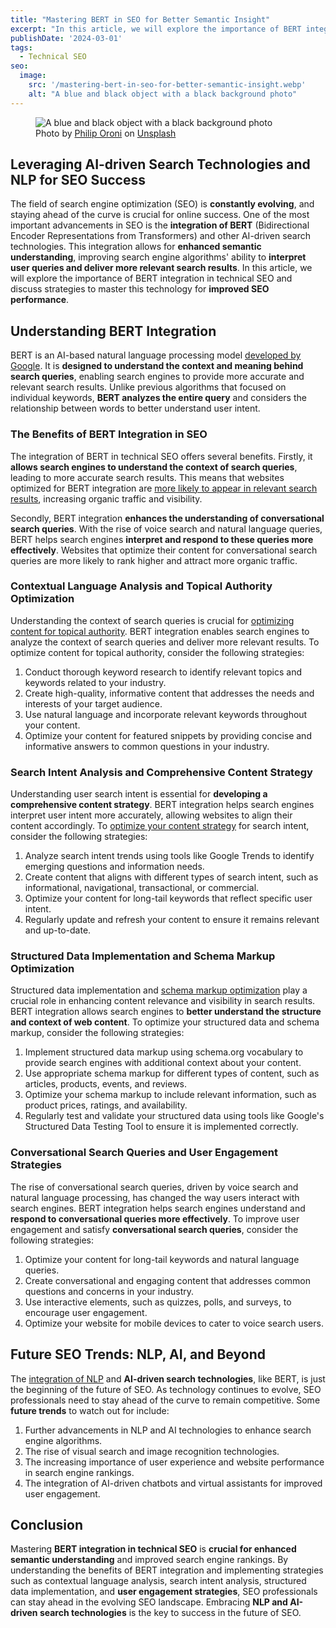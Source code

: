 ```yaml
---
title: "Mastering BERT in SEO for Better Semantic Insight"
excerpt: "In this article, we will explore the importance of BERT integration in technical SEO and discuss strategies to master this technology for improved SEO performance."
publishDate: '2024-03-01'
tags:
  - Technical SEO
seo:
  image:
    src: '/mastering-bert-in-seo-for-better-semantic-insight.webp'
    alt: "A blue and black object with a black background photo"
---
```


<figure>
  <img id="cover-img" src="/mastering-bert-in-seo-for-better-semantic-insight.webp" alt="A blue and black object with a black background photo">
  <figcaption>Photo by <a href="https://unsplash.com/@philipsfuture?utm_content=creditCopyText&amp;utm_medium=referral&amp;utm_source=unsplash">Philip Oroni</a> on <a href="https://unsplash.com/photos/a-blue-and-black-object-with-a-black-background-TL4Dh-VLmXA?utm_content=creditCopyText&amp;utm_medium=referral&amp;utm_source=unsplash">Unsplash</a></figcaption>
</figure>

## Leveraging AI-driven Search Technologies and NLP for SEO Success

The field of search engine optimization (SEO) is **constantly evolving**, and staying ahead of the curve is crucial for online success. One of the most important advancements in SEO is the **integration of BERT** (Bidirectional Encoder Representations from Transformers) and other AI-driven search technologies. This integration allows for **enhanced semantic understanding**, improving search engine algorithms' ability to **interpret user queries and deliver more relevant search results**. In this article, we will explore the importance of BERT integration in technical SEO and discuss strategies to master this technology for **improved SEO performance**.

## Understanding BERT Integration

BERT is an AI-based natural language processing model [developed by Google](https://blog.research.google/2018/11/open-sourcing-bert-state-of-art-pre.html). It is **designed to understand the context and meaning behind search queries**, enabling search engines to provide more accurate and relevant search results. Unlike previous algorithms that focused on individual keywords, **BERT analyzes the entire query** and considers the relationship between words to better understand user intent.

### The Benefits of BERT Integration in SEO

The integration of BERT in technical SEO offers several benefits. Firstly, it **allows search engines to understand the context of search queries**, leading to more accurate search results. This means that websites optimized for BERT integration are [more likely to appear in relevant search results](https://blog.emb.global/bert-for-semantic-search-results/), increasing organic traffic and visibility.

Secondly, BERT integration **enhances the understanding of conversational search queries**. With the rise of voice search and natural language queries, BERT helps search engines **interpret and respond to these queries more effectively**. Websites that optimize their content for conversational search queries are more likely to rank higher and attract more organic traffic.

### Contextual Language Analysis and Topical Authority Optimization

Understanding the context of search queries is crucial for [optimizing content for topical authority](https://www.serp-secrets.com/blog/optimizing-content-for-google-search-generative-experience/). BERT integration enables search engines to analyze the context of search queries and deliver more relevant results. To optimize content for topical authority, consider the following strategies:

1. Conduct thorough keyword research to identify relevant topics and keywords related to your industry.
2. Create high-quality, informative content that addresses the needs and interests of your target audience.
3. Use natural language and incorporate relevant keywords throughout your content.
4. Optimize your content for featured snippets by providing concise and informative answers to common questions in your industry.

### Search Intent Analysis and Comprehensive Content Strategy

Understanding user search intent is essential for **developing a comprehensive content strategy**. BERT integration helps search engines interpret user intent more accurately, allowing websites to align their content accordingly. To [optimize your content strategy](https://www.serp-secrets.com/blog/how-to-use-lsi-keywords-in-seo/) for search intent, consider the following strategies:

1. Analyze search intent trends using tools like Google Trends to identify emerging questions and information needs.
2. Create content that aligns with different types of search intent, such as informational, navigational, transactional, or commercial.
3. Optimize your content for long-tail keywords that reflect specific user intent.
4. Regularly update and refresh your content to ensure it remains relevant and up-to-date.

### Structured Data Implementation and Schema Markup Optimization

Structured data implementation and [schema markup optimization](https://developers.google.com/search/docs/appearance/structured-data/intro-structured-data) play a crucial role in enhancing content relevance and visibility in search results. BERT integration allows search engines to **better understand the structure and context of web content**. To optimize your structured data and schema markup, consider the following strategies:

1. Implement structured data markup using schema.org vocabulary to provide search engines with additional context about your content.
2. Use appropriate schema markup for different types of content, such as articles, products, events, and reviews.
3. Optimize your schema markup to include relevant information, such as product prices, ratings, and availability.
4. Regularly test and validate your structured data using tools like Google's Structured Data Testing Tool to ensure it is implemented correctly.

### Conversational Search Queries and User Engagement Strategies

The rise of conversational search queries, driven by voice search and natural language processing, has changed the way users interact with search engines. BERT integration helps search engines understand and **respond to conversational queries more effectively**. To improve user engagement and satisfy **conversational search queries**, consider the following strategies:

1. Optimize your content for long-tail keywords and natural language queries.
2. Create conversational and engaging content that addresses common questions and concerns in your industry.
3. Use interactive elements, such as quizzes, polls, and surveys, to encourage user engagement.
4. Optimize your website for mobile devices to cater to voice search users.

## Future SEO Trends: NLP, AI, and Beyond

The [integration of NLP](https://www.serp-secrets.com/blog/the-future-of-seo-if-chatgpt-kills-search-engines/) and **AI-driven search technologies**, like BERT, is just the beginning of the future of SEO. As technology continues to evolve, SEO professionals need to stay ahead of the curve to remain competitive. Some **future trends** to watch out for include:

1. Further advancements in NLP and AI technologies to enhance search engine algorithms.
2. The rise of visual search and image recognition technologies.
3. The increasing importance of user experience and website performance in search engine rankings.
4. The integration of AI-driven chatbots and virtual assistants for improved user engagement.

## Conclusion

Mastering **BERT integration in technical SEO** is **crucial for enhanced semantic understanding** and improved search engine rankings. By understanding the benefits of BERT integration and implementing strategies such as contextual language analysis, search intent analysis, structured data implementation, and **user engagement strategies**, SEO professionals can stay ahead in the evolving SEO landscape. Embracing **NLP and AI-driven search technologies** is the key to success in the future of SEO.